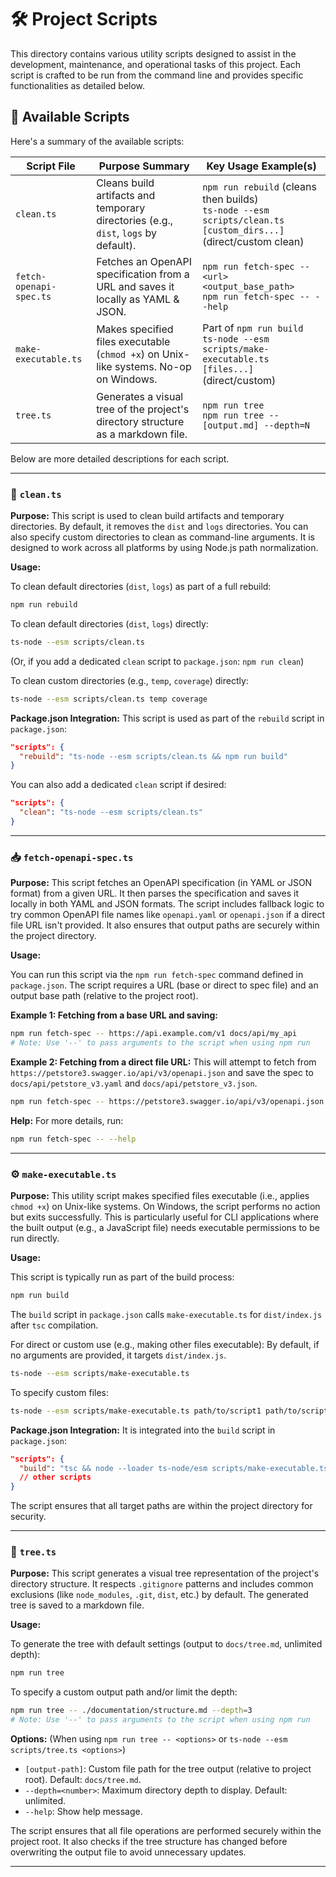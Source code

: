 # 🛠️ Project Scripts

This directory contains various utility scripts designed to assist in the development, maintenance, and operational tasks of this project. Each script is crafted to be run from the command line and provides specific functionalities as detailed below.

## 📜 Available Scripts

Here's a summary of the available scripts:

| Script File             | Purpose Summary                                                                       | Key Usage Example(s)                                                                                                |
| ----------------------- | ------------------------------------------------------------------------------------- | ------------------------------------------------------------------------------------------------------------------- |
| `clean.ts`              | Cleans build artifacts and temporary directories (e.g., `dist`, `logs` by default).   | `npm run rebuild` (cleans then builds) <br> `ts-node --esm scripts/clean.ts [custom_dirs...]` (direct/custom clean) |
| `fetch-openapi-spec.ts` | Fetches an OpenAPI specification from a URL and saves it locally as YAML & JSON.      | `npm run fetch-spec -- <url> <output_base_path>` <br> `npm run fetch-spec -- --help`                                |
| `make-executable.ts`    | Makes specified files executable (`chmod +x`) on Unix-like systems. No-op on Windows. | Part of `npm run build` <br> `ts-node --esm scripts/make-executable.ts [files...]` (direct/custom)                  |
| `tree.ts`               | Generates a visual tree of the project's directory structure as a markdown file.      | `npm run tree` <br> `npm run tree -- [output.md] --depth=N`                                                         |

Below are more detailed descriptions for each script.

---

### 🧹 `clean.ts`

**Purpose:**
This script is used to clean build artifacts and temporary directories. By default, it removes the `dist` and `logs` directories. You can also specify custom directories to clean as command-line arguments. It is designed to work across all platforms by using Node.js path normalization.

**Usage:**

To clean default directories (`dist`, `logs`) as part of a full rebuild:

```bash
npm run rebuild
```

To clean default directories (`dist`, `logs`) directly:

```bash
ts-node --esm scripts/clean.ts
```

(Or, if you add a dedicated `clean` script to `package.json`: `npm run clean`)

To clean custom directories (e.g., `temp`, `coverage`) directly:

```bash
ts-node --esm scripts/clean.ts temp coverage
```

**Package.json Integration:**
This script is used as part of the `rebuild` script in `package.json`:

```json
"scripts": {
  "rebuild": "ts-node --esm scripts/clean.ts && npm run build"
}
```

You can also add a dedicated `clean` script if desired:

```json
"scripts": {
  "clean": "ts-node --esm scripts/clean.ts"
}
```

---

### 📥 `fetch-openapi-spec.ts`

**Purpose:**
This script fetches an OpenAPI specification (in YAML or JSON format) from a given URL. It then parses the specification and saves it locally in both YAML and JSON formats. The script includes fallback logic to try common OpenAPI file names like `openapi.yaml` or `openapi.json` if a direct file URL isn't provided. It also ensures that output paths are securely within the project directory.

**Usage:**

You can run this script via the `npm run fetch-spec` command defined in `package.json`.
The script requires a URL (base or direct to spec file) and an output base path (relative to the project root).

**Example 1: Fetching from a base URL and saving:**

```bash
npm run fetch-spec -- https://api.example.com/v1 docs/api/my_api
# Note: Use '--' to pass arguments to the script when using npm run
```

**Example 2: Fetching from a direct file URL:**
This will attempt to fetch from `https://petstore3.swagger.io/api/v3/openapi.json` and save the spec to `docs/api/petstore_v3.yaml` and `docs/api/petstore_v3.json`.

```bash
npm run fetch-spec -- https://petstore3.swagger.io/api/v3/openapi.json docs/api/petstore_v3
```

**Help:**
For more details, run:

```bash
npm run fetch-spec -- --help
```

---

### ⚙️ `make-executable.ts`

**Purpose:**
This utility script makes specified files executable (i.e., applies `chmod +x`) on Unix-like systems. On Windows, the script performs no action but exits successfully. This is particularly useful for CLI applications where the built output (e.g., a JavaScript file) needs executable permissions to be run directly.

**Usage:**

This script is typically run as part of the build process:

```bash
npm run build
```

The `build` script in `package.json` calls `make-executable.ts` for `dist/index.js` after `tsc` compilation.

For direct or custom use (e.g., making other files executable):
By default, if no arguments are provided, it targets `dist/index.js`.

```bash
ts-node --esm scripts/make-executable.ts
```

To specify custom files:

```bash
ts-node --esm scripts/make-executable.ts path/to/script1 path/to/script2
```

**Package.json Integration:**
It is integrated into the `build` script in `package.json`:

```json
"scripts": {
  "build": "tsc && node --loader ts-node/esm scripts/make-executable.ts dist/index.js"
  // other scripts
}
```

The script ensures that all target paths are within the project directory for security.

---

### 🌳 `tree.ts`

**Purpose:**
This script generates a visual tree representation of the project's directory structure. It respects `.gitignore` patterns and includes common exclusions (like `node_modules`, `.git`, `dist`, etc.) by default. The generated tree is saved to a markdown file.

**Usage:**

To generate the tree with default settings (output to `docs/tree.md`, unlimited depth):

```bash
npm run tree
```

To specify a custom output path and/or limit the depth:

```bash
npm run tree -- ./documentation/structure.md --depth=3
# Note: Use '--' to pass arguments to the script when using npm run
```

**Options:**
(When using `npm run tree -- <options>` or `ts-node --esm scripts/tree.ts <options>`)

- `[output-path]`: Custom file path for the tree output (relative to project root). Default: `docs/tree.md`.
- `--depth=<number>`: Maximum directory depth to display. Default: unlimited.
- `--help`: Show help message.

The script ensures that all file operations are performed securely within the project root. It also checks if the tree structure has changed before overwriting the output file to avoid unnecessary updates.

---
